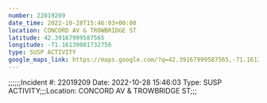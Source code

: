 ```yaml
---
number: 22019209
date_time: 2022-10-28T15:46:03+00:00
location: CONCORD AV & TROWBRIDGE ST
latitude: 42.39167999587565
longitude: -71.16139001732756
type: SUSP ACTIVITY
google_maps_link: https://maps.google.com/?q=42.39167999587565,-71.16139001732756
---
```


;;;;;;Incident #: 22019209  Date: 2022-10-28 15:46:03   Type: SUSP ACTIVITY;;;Location: CONCORD AV & TROWBRIDGE ST;;;
